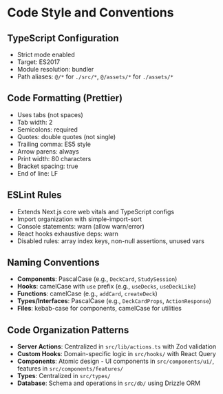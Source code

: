 # Code Style and Conventions

## TypeScript Configuration
- Strict mode enabled
- Target: ES2017
- Module resolution: bundler
- Path aliases: `@/*` for `./src/*`, `@/assets/*` for `./assets/*`

## Code Formatting (Prettier)
- Uses tabs (not spaces)
- Tab width: 2
- Semicolons: required
- Quotes: double quotes (not single)
- Trailing comma: ES5 style
- Arrow parens: always
- Print width: 80 characters
- Bracket spacing: true
- End of line: LF

## ESLint Rules
- Extends Next.js core web vitals and TypeScript configs
- Import organization with simple-import-sort
- Console statements: warn (allow warn/error)
- React hooks exhaustive deps: warn
- Disabled rules: array index keys, non-null assertions, unused vars

## Naming Conventions
- **Components**: PascalCase (e.g., `DeckCard`, `StudySession`)
- **Hooks**: camelCase with `use` prefix (e.g., `useDecks`, `useDeckLike`)
- **Functions**: camelCase (e.g., `addCard`, `createDeck`)
- **Types/Interfaces**: PascalCase (e.g., `DeckCardProps`, `ActionResponse`)
- **Files**: kebab-case for components, camelCase for utilities

## Code Organization Patterns
- **Server Actions**: Centralized in `src/lib/actions.ts` with Zod validation
- **Custom Hooks**: Domain-specific logic in `src/hooks/` with React Query
- **Components**: Atomic design - UI components in `src/components/ui/`, features in `src/components/features/`
- **Types**: Centralized in `src/types/`
- **Database**: Schema and operations in `src/db/` using Drizzle ORM
